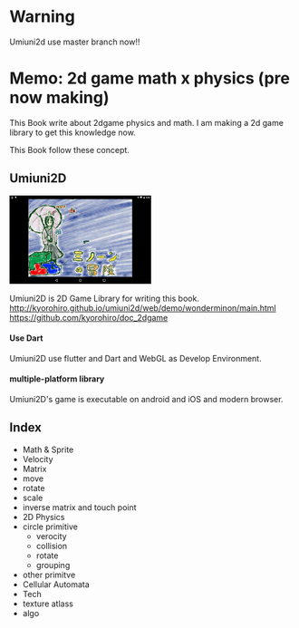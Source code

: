 # Warning
Umiuni2d use master branch now!!

# Memo: 2d game math x physics (pre now making)

This Book write about 2dgame physics and math. I am making a 2d game library to get this knowledge now.

This Book follow these concept.


## Umiuni2D

![](wonder_minon_AB01.png)

Umiuni2D is 2D Game Library for writing this book.
http://kyorohiro.github.io/umiuni2d/web/demo/wonderminon/main.html
https://github.com/kyorohiro/doc_2dgame


#### Use Dart
Umiuni2D use flutter and Dart and WebGL as Develop Environment.

#### multiple-platform library
Umiuni2D's game is executable on android and iOS and modern browser.


## Index
* Math & Sprite
 * Velocity
 * Matrix
 * move
 * rotate
 * scale
 * inverse matrix and touch point
* 2D Physics
 * circle primitive
   * verocity
   * collision
   * rotate
   * grouping
  * other primitve
  * Cellular Automata
* Tech
 * texture atlass
 * algo
